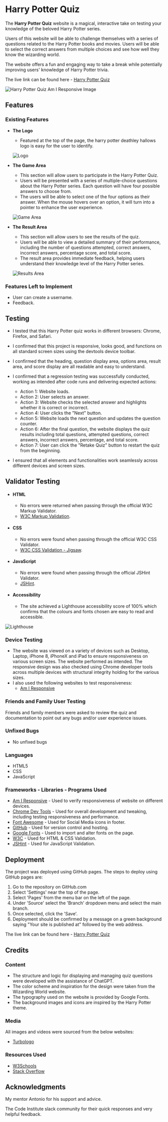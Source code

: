 # Harry Potter Quiz

The **Harry Potter Quiz** website is a magical, interactive take on testing your knowledge of the beloved Harry Potter series.

Users of this website will be able to challenge themselves with a series of questions related to the Harry Potter books and movies. Users will be able to select the correct answers from multiple choices and see how well they know the wizarding world.

The website offers a fun and engaging way to take a break while potentially improving users' knowledge of Harry Potter trivia.

The live link can be found here - [Harry Potter Quiz](https://bryangon13.github.io/Harry-Potter-Quiz/)

![Harry Potter Quiz Am I Responsive Image](./assets/images/responsive.png)

## Features

### Existing Features

- __The Logo__

    - Featured at the top of the page, the harry potter deathley hallows logo is easy for the user to identify. 

    ![Logo](./assets/images/header.png)

- __The Game Area__

    - This section will allow users to participate in the Harry Potter Quiz.
    - Users will be presented with a series of multiple-choice questions about the Harry Potter series. Each question will have four possible answers to choose from.
    - The users will be able to select one of the four options as their answer. When the mouse hovers over an option, it will turn into a pointer to enhance the user experience.

    ![Game Area](./assets/images/game-area.png)

- __The Result Area__

    - This section will allow users to see the results of the quiz.
    - Users will be able to view a detailed summary of their performance, including the number of questions attempted, correct answers, incorrect answers, percentage score, and total score.
    - The result area provides immediate feedback, helping users understand their knowledge level of the Harry Potter series.

    ![Results Area](./assets/images/results.png) 

### Features Left to Implement

- User can create a username.
- Feedback.

## Testing
- I tested that this Harry Potter quiz works in different browsers: Chrome, Firefox, and Safari.
- I confirmed that this project is responsive, looks good, and functions on all standard screen sizes using the devtools device toolbar.
- I confirmed that the heading, question display area, options area, result area, and score display are all readable and easy to understand.
- I confirmed that a regression testing was successfully conducted, working as intended after code runs and delivering expected actions:

    -  Action 1: Website loads.
    -  Action 2: User selects an answer.
    -  Action 3: Website checks the selected answer and highlights whether it is correct or incorrect.
    -  Action 4: User clicks the "Next" button.
    -  Action 5: Website loads the next question and updates the question counter.
    -  Action 6: After the final question, the website displays the quiz results including total questions, attempted questions, correct answers, incorrect answers, percentage, and total score.
    -  Action 7: User can click the "Retake Quiz" button to restart the quiz from the beginning.

- I ensured that all elements and functionalities work seamlessly across different devices and screen sizes.

## Validator Testing

- #### HTML

    - No errors were returned when passing through the official W3C Markup Validator.
    - [W3C Markup Validation](https://validator.w3.org/nu/?doc=https%3A%2F%2Fbryangon13.github.io%2FHarry-Potter-Quiz%2F).

- #### CSS

    - No errors were found when passing through the official W3C CSS Validator. 
    - [W3C CSS Validation - Jigsaw](https://jigsaw.w3.org/css-validator/validator?uri=https%3A%2F%2Fbryangon13.github.io%2FHarry-Potter-Quiz%2F&profile=css3svg&usermedium=all&warning=1&vextwarning=&lang=en).

- #### JavaScript

    - No errors were found when passing through the official JSHint Validator.
    - [JSHint](https://jshint.com/).


- #### Accessibility 

    - The site achieved a Lighthouse accessibility score of 100% which confirms that the colours and fonts chosen are easy to read and accessible.

![Lighthouse](/assets/images/lighthouse.png)

### Device Testing

- The website was viewed on a variety of devices such as Desktop, Laptop, iPhone 8, iPhoneX and iPad to ensure responsiveness on various screen sizes. The website performed as intended. The responsive design was also checked using Chrome developer tools across multiple devices with structural integrity holding for the various sizes.
- I also used the following websites to test responsiveness:
    - [Am I Responsive](https://ui.dev/amiresponsive?url=https://bryangon13.github.io/Harry-Potter-Quiz/)

### Friends and Family User Testing

Friends and family members were asked to review the quiz and documentation to point out any bugs and/or user experience issues.

### Unfixed Bugs

- No unfixed bugs

### Languages
- HTML5
- CSS
- JavaScript

### Frameworks - Libraries - Programs Used
- [Am I Responsive](http://ami.responsivedesign.is/) - Used to verify responsiveness of website on different devices.
- [Chrome Dev Tools](https://developer.chrome.com/docs/devtools/) - Used for overall development and tweaking, including testing responsiveness and performance.
- [Font Awesome](https://fontawesome.com/) - Used for Social Media icons in footer.
- [GitHub](https://github.com/) - Used for version control and hosting.
- [Google Fonts](https://fonts.google.com/) - Used to import and alter fonts on the page.
- [W3C](https://www.w3.org/) - Used for HTML & CSS Validation.
- [JSHint](https://jshint.com/) - Used for JavaScript Validation.

## Deployment

The project was deployed using GitHub pages. The steps to deploy using GitHub pages are:

1. Go to the repository on GitHub.com
2. Select 'Settings' near the top of the page.
3. Select 'Pages' from the menu bar on the left of the page.
4. Under 'Source' select the 'Branch' dropdown menu and select the main branch.
5. Once selected, click the 'Save'.
6. Deployment should be confirmed by a message on a green background saying "Your site is published at" followed by the web address.

The live link can be found here - [Harry Potter Quiz](https://bryangon13.github.io/Harry-Potter-Quiz/)

## Credits

### Content

- The structure and logic for displaying and managing quiz questions were developed with the assistance of ChatGPT.
- The color scheme and inspiration for the design were taken from the Wizarding World website.
- The typography used on the website is provided by Google Fonts.
- The background images and icons are inspired by the Harry Potter theme.

### Media

All images and videos were sourced from the below websites:

- [Turbologo](https://turbologo.com/logo-maker/templates/5097676-letters-h-p-harry-potter-logo)

### Resources Used

- [W3Schools](https://www.w3schools.com/)
- [Stack Overflow](https://stackoverflow.com/)

## Acknowledgments
My mentor Antonio for his support and advice.

The Code Institute slack community for their quick responses and very helpful feedback.
